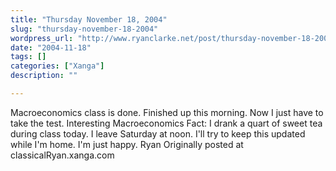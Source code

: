 ```yaml
---
title: "Thursday November 18, 2004"
slug: "thursday-november-18-2004"
wordpress_url: "http://www.ryanclarke.net/post/thursday-november-18-2004/"
date: "2004-11-18"
tags: []
categories: ["Xanga"]
description: ""

---
```


Macroeconomics class is done. Finished up this morning. Now I just have to take the test. Interesting Macroeconomics Fact: I drank a quart of sweet tea during class today.
 I leave Saturday at noon. I'll try to keep this updated while I'm home.
 I'm just happy.
 Ryan
Originally posted at classicalRyan.xanga.com
